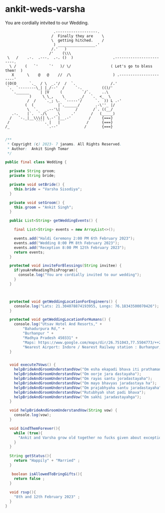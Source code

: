 # ankit-weds-varsha
You are cordially intvited to our Wedding.


                          .-------------------.
                         /  Finally they are    \
                         \  getting hitched.    /
                          ) _________________.'
                         /.'   )
                        /'    (\\\
     \   /    .-.  .---.  .-. ()  )                  .------------------------.
      \ /    (   `'     `'   )/ \/                  ( Let's go to bless them!  )
       X      \    @   @    //  /\                   ) .----------------------'
    ((O(O      `._  / \  _.'/  /  `.                /.'
     `.  `--------\_| |_/--'  /     `-.         (()/'
       `.______     | |V     (         `/`.     ..\
               )     \ \_,    \       _/   `.  <_  \
              /  /    `._; \.  `-----'/      `.  )) L .-'
             (  (           |`.______/       .-\''_ |/
              \  `.   _.--'\|       /       /`. ((__/
       .-.    |`.  `./\    _\     .'       /   (_____)
      /   `-._|__\\\(| \.-' |__.-'        /     {===}
     /            ````. |   |            /      {===}
    /_                 `.--'            /       {===}
        
        
        
    
```Java

/**
 * Copyright (c) 2023- 7 janams. All Rights Reserved.
 * Author:  Ankit Singh Tomar
 */

public final class Wedding {

  private String groom;
  private String bride;

  private void setBride() {
    this.bride = "Varsha Sisodiya";
  }

  private void setGroom() {
    this.groom = "Ankit Singh";
  }

  public List<String> getWeddingEvents() {

    final List<String> events = new ArrayList<>();

    events.add("Haldi Ceremony 2:00 PM 6th February 2023");
    events.add("Wedding 8:00 PM 8th February 2023");
    events.add("Reception 8:00 PM 12th February 2023");
    return events;
  }

  protected void inviteForBlessings(String invitee) {
    if(youAreReadingThisProgram){
      console.log("You are cordially invited to our wedding");
    }
  }



  protected void getWeddingLocationForEngineers() {
    console.log("Lats: 21.304078874193955, Longs: 76.18343500070426");
  }

  protected void getWeddingLocationForHumans() {
    console.log("Utsav Hotel And Resorts," +
        "Bahadurpura Rd," +
        "Burhanpur " +
        "Madhya Pradesh 450331" +
        "Maps: https://www.google.com/maps/dir/26.751043,77.5504773/++21.304078874193955,+76.18343500070426/@24.0072887,74.7350762,7z/data=!3m1!4b1!4m7!4m6!1m1!4e1!1m3!2m2!1d76.183435!2d21.3040789" +
        "Nearest Airport: Indore / Nearest Railway station : Burhanpur,India");
  }


  void execute7Vows() {
    helpBrideAndGroomUnderstandVow("Om esha ekapadi bhava iti prathaman");
    helpBrideAndGroomUnderstandVow("Om oorje jara dastayaha");
    helpBrideAndGroomUnderstandVow("Om rayas santu joradastayaha");
    helpBrideAndGroomUnderstandVow("Om mayo bhavyas jaradastaya ha");
    helpBrideAndGroomUnderstandVow("Om prajabhyaha santu jaradastayaha");
    helpBrideAndGroomUnderstandVow("Rutubhyah shat padi bhava");
    helpBrideAndGroomUnderstandVow("Om sakhi jaradastayahga");
  }

  void helpBrideAndGroomUnderstandVow(String vow) {
    console.log(vow);
  }

  void bindThemForever(){
    while (true){
      "Ankit and Varsha grow old together no fucks given about exceptions and errors in life."
    }
  }
  
  String getStatus(){
    return "Happily" + "Married" ;
  } 

   boolean isAllowedToBringGifts(){
    return false ;
  } 
  
  void rsvp(){
    "8th and 12th February 2023" ;
  } 
}
```

